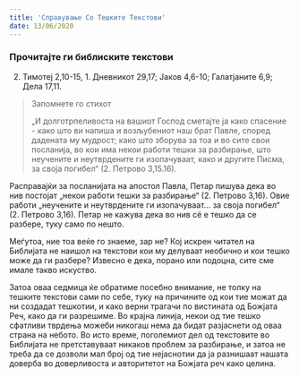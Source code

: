 ```yaml
---
title: 'Справување Со Тешките Текстови'
date: 13/06/2020
---
```


### Прочитајте ги библиските текстови
2. Тимотеј 2,10-15, 1. Дневникот 29,17; Јаков 4,6-10; Галатјаните 6,9; Дела 17,11.

> <p>Запомнете го стихот</p>
> „И долготрпеливоста на вашиот Господ сметајте ја како спасение - како што ви напиша и возљубениот наш брат Павле, според дадената му мудрост; како што зборува за тоа и во сите свои посланија, во кои има некои работи тешки за разбирање, што неучените и неутврдените ги изопачуваат, како и другите Писма, за своја погибел“ (2. Петрово 3,15.16).

Расправајќи за посланијата на апостол Павла, Петар пишува дека во нив постојат „некои работи тешки за разбирање“ (2. Петрово 3,16). Овие работи „неучените и неутврдените ги изопачуваат... за своја погибел“ (2. Петрово 3,16). Петар не кажува дека во нив сё е тешко да се разбере, туку само по нешто.

Меѓутоа, ние тоа веќе го знаеме, зар не? Кој искрен читател на Библијата не наишол на текстови кои му делуваат необично и кои тешко може да ги разбере? Извесно е дека, порано или подоцна, сите сме имале такво искуство.

Затоа оваа седмица ќе обратиме посебно внимание, не толку на тешките текстови сами по себе, туку на причините од кои тие можат да ни создадат тешкотии, и како верни трагачи по вистината од Божјата Реч, како да ги разрешиме. Во крајна линија, некои од тие тешко сфатливи тврдења можеби никогаш нема да бидат разјаснети од оваа страна на небото. Во исто време, поголемиот дел од текстовите во Библијата не претставуваат никаков проблем за разбирање, и затоа не треба да се дозволи мал број од тие нејаснотии да ја разнишаат нашата доверба во доверливоста и авторитетот на Божјата реч како целина.
